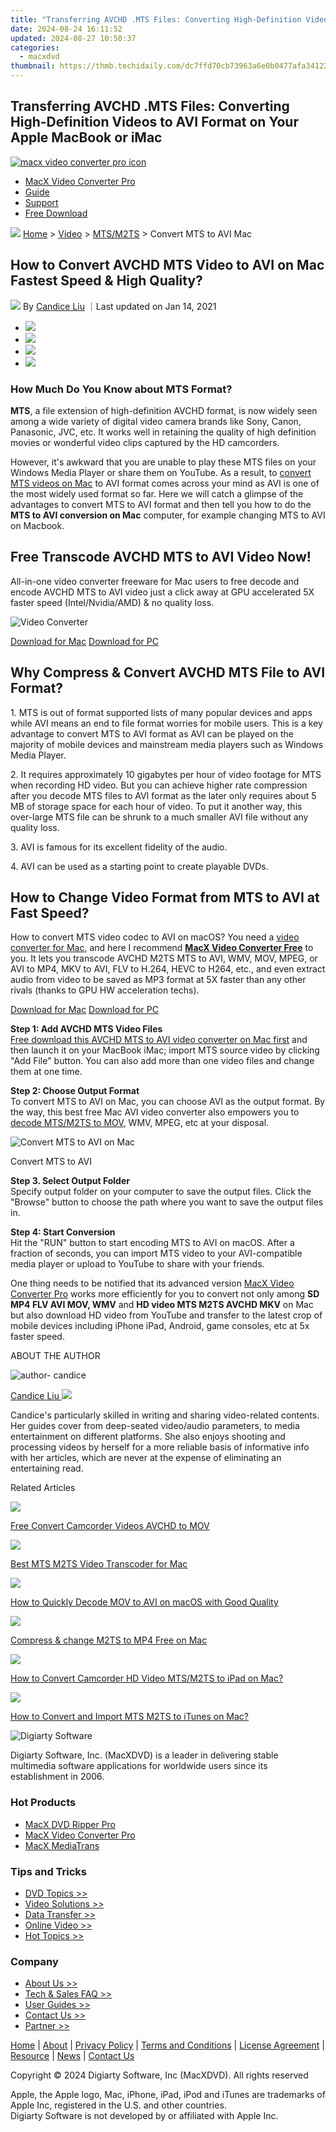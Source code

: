 ```yaml
---
title: "Transferring AVCHD .MTS Files: Converting High-Definition Videos to AVI Format on Your Apple MacBook or iMac"
date: 2024-08-24 16:11:52
updated: 2024-08-27 10:50:37
categories:
  - macxdvd
thumbnail: https://thmb.techidaily.com/dc7ffd70cb73963a6e0b0477afa34122ac2690b6da8afae499c025285139f98c.png
---
```


## Transferring AVCHD .MTS Files: Converting High-Definition Videos to AVI Format on Your Apple MacBook or iMac

[![macx video converter pro icon](https://www.macxdvd.com/mac-dvd-video-converter-how-to/../image-style/new-seo/icon11.png)](https://tools.techidaily.com/macxdvd/products/)

* [MacX Video Converter Pro](https://tools.techidaily.com/macxdvd/products/)
* [Guide](https://tools.techidaily.com/macxdvd/products/)
* [Support](https://tools.techidaily.com/macxdvd/products/)
* [Free Download](https://tools.techidaily.com/macxdvd/products/)



![](https://www.macxdvd.com/mac-dvd-video-converter-how-to/../image-style/new-seo/icon7.png) [Home](https://tools.techidaily.com/macxdvd/products/) \> [Video](https://tools.techidaily.com/macxdvd/products/) \> [MTS/M2TS](https://tools.techidaily.com/macxdvd/products/) \> Convert MTS to AVI Mac

## How to Convert AVCHD MTS Video to AVI on Mac Fastest Speed & High Quality?



![](https://www.macxdvd.com/mac-dvd-video-converter-how-to/../image-style/new-seo/icon6.png) By [Candice Liu](https://tools.techidaily.com/macxdvd/products/) ｜Last updated on Jan 14, 2021

* [![](https://www.macxdvd.com/mac-dvd-video-converter-how-to/../image-style/new-seo/share-fa.jpg)](https://www.facebook.com/sharer/sharer.php?u=https://www.macxdvd.com/mac-dvd-video-converter-how-to/convert-avchd-mts-to-avi-on-mac.htm)
* [![](https://www.macxdvd.com/mac-dvd-video-converter-how-to/../image-style/new-seo/share-tw.jpg)](https://twitter.com/intent/tweet?url=https://www.macxdvd.com/mac-dvd-video-converter-how-to/convert-avchd-mts-to-avi-on-mac.htm&text=)
* [![](https://www.macxdvd.com/mac-dvd-video-converter-how-to/../image-style/new-seo/share-go.jpg)](https://pinterest.com/pin/create/button/?url=https://www.macxdvd.com/mac-dvd-video-converter-how-to/convert-avchd-mts-to-avi-on-mac.htm&media=&description=)
* [![](https://www.macxdvd.com/mac-dvd-video-converter-how-to/../image-style/new-seo/share-in.jpg)](https://www.linkedin.com/shareArticle?mini=true&url=https://www.macxdvd.com/mac-dvd-video-converter-how-to/convert-avchd-mts-to-avi-on-mac.htm&title=&summary=&source=)

### How Much Do You Know about MTS Format?

**MTS**, a file extension of high-definition AVCHD format, is now widely seen among a wide variety of digital video camera brands like Sony, Canon, Panasonic, JVC, etc. It works well in retaining the quality of high definition movies or wonderful video clips captured by the HD camcorders. 

However, it's awkward that you are unable to play these MTS files on your Windows Media Player or share them on YouTube. As a result, to [convert MTS videos on Mac](https://tools.techidaily.com/macxdvd/products/) to AVI format comes across your mind as AVI is one of the most widely used format so far. Here we will catch a glimpse of the advantages to convert MTS to AVI format and then tell you how to do the **MTS to AVI conversion on Mac** computer, for example changing MTS to AVI on Macbook. 

## Free Transcode AVCHD MTS to AVI Video Now!

All-in-one video converter freeware for Mac users to free decode and encode AVCHD MTS to AVI video just a click away at GPU accelerated 5X faster speed (Intel/Nvidia/AMD) & no quality loss.

![Video Converter](https://www.macxdvd.com/mac-dvd-video-converter-how-to/../seoimage/convert-video-to-apple-1.png) 

[Download for Mac](https://tools.techidaily.com/macxdvd/products/) [Download for PC](https://tools.techidaily.com/macxdvd/products/) 

## Why Compress & Convert AVCHD MTS File to AVI Format?

1\. MTS is out of format supported lists of many popular devices and apps while AVI means an end to file format worries for mobile users. This is a key advantage to convert MTS to AVI format as AVI can be played on the majority of mobile devices and mainstream media players such as Windows Media Player. 

2\. It requires approximately 10 gigabytes per hour of video footage for MTS when recording HD video. But you can achieve higher rate compression after you decode MTS files to AVI format as the later only requires about 5 MB of storage space for each hour of video. To put it another way, this over-large MTS file can be shrunk to a much smaller AVI file without any quality loss. 

3\. AVI is famous for its excellent fidelity of the audio. 

4\. AVI can be used as a starting point to create playable DVDs.

## How to Change Video Format from MTS to AVI at Fast Speed?

How to convert MTS video codec to AVI on macOS? You need a [video converter for Mac](https://tools.techidaily.com/macxdvd/products/), and here I recommend [**MacX Video Converter Free**](https://tools.techidaily.com/macxdvd/products/) to you. It lets you transcode AVCHD M2TS MTS to AVI, WMV, MOV, MPEG, or AVI to MP4, MKV to AVI, FLV to H.264, HEVC to H264, etc., and even extract audio from video to be saved as MP3 format at 5X faster than any other rivals (thanks to GPU HW acceleration techs).

[Download for Mac](https://tools.techidaily.com/macxdvd/products/) [Download for PC](https://tools.techidaily.com/macxdvd/products/) 

**Step 1: Add AVCHD MTS Video Files**  
[Free download this AVCHD MTS to AVI video converter on Mac first](https://tools.techidaily.com/macxdvd/products/) and then launch it on your MacBook iMac; import MTS source video by clicking "Add File" button. You can also add more than one video files and change them at one time. 

**Step 2: Choose Output Format**   
 To convert MTS to AVI on Mac, you can choose AVI as the output format. By the way, this best free Mac AVI video converter also empowers you to [decode MTS/M2TS to MOV](https://tools.techidaily.com/macxdvd/products/), WMV, MPEG, etc at your disposal. 

![Convert MTS to AVI on Mac](https://www.macxdvd.com/mac-dvd-video-converter-how-to/article-image/mvcf-converter-1.png) 

Convert MTS to AVI

**Step 3\. Select Output Folder**   
 Specify output folder on your computer to save the output files. Click the "Browse" button to choose the path where you want to save the output files in.

**Step 4: Start Conversion**   
 Hit the "RUN" button to start encoding MTS to AVI on macOS. After a fraction of seconds, you can import MTS video to your AVI-compatible media player or upload to YouTube to share with your friends.

One thing needs to be notified that its advanced version [MacX Video Converter Pro](https://tools.techidaily.com/macxdvd/products/) works more efficiently for you to convert not only among **SD MP4 FLV AVI MOV, WMV** and **HD video MTS M2TS AVCHD MKV** on Mac but also download HD video from YouTube and transfer to the latest crop of mobile devices including iPhone iPad, Android, game consoles, etc at 5x faster speed. 

ABOUT THE AUTHOR

![author- candice](https://www.macxdvd.com/mac-dvd-video-converter-how-to/../image-style/new-seo/candice.png) 

[Candice Liu ![](https://www.macxdvd.com/mac-dvd-video-converter-how-to/../image-style/new-seo/share-in1.jpg)](https://www.linkedin.com/in/candice-liu-444483a3/) 

Candice's particularly skilled in writing and sharing video-related contents. Her guides cover from deep-seated video/audio parameters, to media entertainment on different platforms. She also enjoys shooting and processing videos by herself for a more reliable basis of informative info with her articles, which are never at the expense of eliminating an entertaining read.



Related Articles

![](https://www.macxdvd.com/mac-dvd-video-converter-how-to/../image-style/new-seo/pic7.jpg)

[Free Convert Camcorder Videos AVCHD to MOV](https://tools.techidaily.com/macxdvd/products/) 

![](https://www.macxdvd.com/mac-dvd-video-converter-how-to/../image-style/new-seo/pic6.jpg)

[Best MTS M2TS Video Transcoder for Mac](https://tools.techidaily.com/macxdvd/products/) 

![](https://www.macxdvd.com/mac-dvd-video-converter-how-to/../image-style/new-seo/pic5.jpg)

[How to Quickly Decode MOV to AVI on macOS with Good Quality](https://tools.techidaily.com/macxdvd/products/) 

![](https://www.macxdvd.com/mac-dvd-video-converter-how-to/../image-style/new-seo/pic4.jpg)

[Compress & change M2TS to MP4 Free on Mac](https://tools.techidaily.com/macxdvd/products/) 

![](https://www.macxdvd.com/mac-dvd-video-converter-how-to/../image-style/new-seo/pic3.jpg)

[How to Convert Camcorder HD Video MTS/M2TS to iPad on Mac?](https://tools.techidaily.com/macxdvd/products/) 

![](https://www.macxdvd.com/mac-dvd-video-converter-how-to/../image-style/new-seo/pic2.jpg)

[How to Convert and Import MTS M2TS to iTunes on Mac?](https://tools.techidaily.com/macxdvd/products/) 



![Digiarty Software](https://www.macxdvd.com/mac-dvd-video-converter-how-to/../icon/logo.png) 

Digiarty Software, Inc. (MacXDVD) is a leader in delivering stable multimedia software applications for worldwide users since its establishment in 2006.

### Hot Products

* [MacX DVD Ripper Pro](https://tools.techidaily.com/macxdvd/products/)
* [MacX Video Converter Pro](https://tools.techidaily.com/macxdvd/products/)
* [MacX MediaTrans](https://tools.techidaily.com/macxdvd/products/)

### Tips and Tricks

* [DVD Topics >>](https://tools.techidaily.com/macxdvd/products/)
* [Video Solutions >>](https://tools.techidaily.com/macxdvd/products/)
* [Data Transfer >>](https://tools.techidaily.com/macxdvd/products/)
* [Online Video >>](https://tools.techidaily.com/macxdvd/products/)
* [Hot Topics >>](https://tools.techidaily.com/macxdvd/products/)

### Company

* [About Us >>](https://tools.techidaily.com/macxdvd/products/)
* [Tech & Sales FAQ >>](https://tools.techidaily.com/macxdvd/products/)
* [User Guides >>](https://tools.techidaily.com/macxdvd/products/)
* [Contact Us >>](https://tools.techidaily.com/macxdvd/products/)
* [Partner >>](https://tools.techidaily.com/macxdvd/products/)



[Home](https://tools.techidaily.com/macxdvd/products/) | [About](https://tools.techidaily.com/macxdvd/products/) | [Privacy Policy](https://tools.techidaily.com/macxdvd/products/) | [Terms and Conditions](https://tools.techidaily.com/macxdvd/products/) | [License Agreement](https://tools.techidaily.com/macxdvd/products/) | [Resource](https://tools.techidaily.com/macxdvd/products/) | [News](https://tools.techidaily.com/macxdvd/products/) | [Contact Us](https://tools.techidaily.com/macxdvd/products/)

Copyright © 2024 Digiarty Software, Inc (MacXDVD). All rights reserved

Apple, the Apple logo, Mac, iPhone, iPad, iPod and iTunes are trademarks of Apple Inc, registered in the U.S. and other countries.  
Digiarty Software is not developed by or affiliated with Apple Inc.

<ins class="adsbygoogle"
     style="display:block"
     data-ad-format="autorelaxed"
     data-ad-client="ca-pub-7571918770474297"
     data-ad-slot="1223367746"></ins>



<ins class="adsbygoogle"
     style="display:block"
     data-ad-client="ca-pub-7571918770474297"
     data-ad-slot="8358498916"
     data-ad-format="auto"
     data-full-width-responsive="true"></ins>
